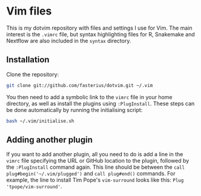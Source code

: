 # Vim files

This is my dotvim repository with files and settings I use for Vim. The main
interest is the `.vimrc` file, but syntax highlighting files for R, Snakemake
and Nextflow are also included in the `syntax` directory. 

## Installation

Clone the repository:

```bash
git clone git://github.com/fasterius/dotvim.git ~/.vim
```

You then need to add a symbolic link to the `vimrc` file in your home
directory, as well as install the plugins using `:PlugInstall`. These
steps can be done automatically by running the initialising script:

```bash
bash ~/.vim/initialise.sh
```

## Adding another plugin

If you want to add another plugin, all you need to do is add a line in the
`vimrc` file specifying the URL or GitHub location to the plugin, followed
by the `:PlugInstall` command again. This line should be between the 
`call plug#begin('~/.vim/plugged')` and `call plug#end()` commands. For
example, the line to install Tim Pope's `vim-surround` looks like this:
`Plug 'tpope/vim-surround'`.

[vim-plug]: https://github.com/junegunn/vim-plug
